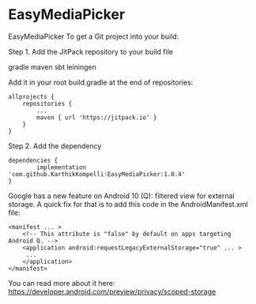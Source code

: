 # EasyMediaPicker
EasyMediaPicker
To get a Git project into your build:

Step 1. Add the JitPack repository to your build file

gradle
maven
sbt
leiningen

Add it in your root build.gradle at the end of repositories:

	allprojects {
		repositories {
			...
			maven { url 'https://jitpack.io' }
		}
	}
Step 2. Add the dependency

	dependencies {
	        implementation 'com.github.KarthikKompelli:EasyMediaPicker:1.0.4'
	}


Google has a new feature on Android 10 (Q): filtered view for external storage. A quick fix for that is to add this code in the AndroidManifest.xml file:

	<manifest ... >
        <!-- This attribute is "false" by default on apps targeting Android Q. -->
        <application android:requestLegacyExternalStorage="true" ... >
         ...
        </application>
    </manifest>

You can read more about it here: https://developer.android.com/preview/privacy/scoped-storage
